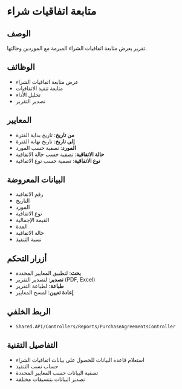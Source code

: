# متابعة اتفاقيات شراء

## الوصف
تقرير يعرض متابعة اتفاقيات الشراء المبرمة مع الموردين وحالتها.

## الوظائف
- عرض متابعة اتفاقيات الشراء
- متابعة تنفيذ الاتفاقيات
- تحليل الأداء
- تصدير التقرير

## المعايير
- **من تاريخ**: تاريخ بداية الفترة
- **إلى تاريخ**: تاريخ نهاية الفترة
- **المورد**: تصفية حسب المورد
- **حالة الاتفاقية**: تصفية حسب حالة الاتفاقية
- **نوع الاتفاقية**: تصفية حسب نوع الاتفاقية

## البيانات المعروضة
- رقم الاتفاقية
- التاريخ
- المورد
- نوع الاتفاقية
- القيمة الإجمالية
- المدة
- حالة الاتفاقية
- نسبة التنفيذ

## أزرار التحكم
- **بحث**: لتطبيق المعايير المحددة
- **تصدير**: لتصدير التقرير (PDF, Excel)
- **طباعة**: لطباعة التقرير
- **إعادة تعيين**: لمسح المعايير

## الربط الخلفي
- `Shared.API/Controllers/Reports/PurchaseAgreementsController`

## التفاصيل التقنية
- استعلام قاعدة البيانات للحصول على بيانات اتفاقيات الشراء
- حساب نسب التنفيذ
- تصفية البيانات حسب المعايير المحددة
- تصدير البيانات بتنسيقات مختلفة
